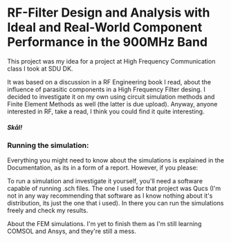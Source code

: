 # RF-Filter Design and Analysis with Ideal and Real-World Component Performance in the 900MHz Band

This project was my idea for a project at High Frequency Communication class I took at SDU DK. 

It was based on a discussion in a RF Engineering book I read, about the influence of parasitic components in a High Frequency Filter desing. I decided to investigate it on my own using circuit simulation methods and Finite Element Methods as well (the latter is due upload). Anyway, anyone interested in RF, take a read, I think you could find it quite interesting. 

##### Skål!

### Running the simulation:

Everything you might need to know about the simulations is explained in the Documentation, as its in a form of a report. However, if you please:

To run a simulation and investigate it yourself, you'll need a software capable of running .sch files. The one I used for that project was Qucs (I'm not in any way recommending that software as I know nothing about it's distribution, its just the one that i used). In there you can run the simulations freely and check my results. 

About the FEM simulations. I'm yet to finish them as I'm still learning COMSOL and Ansys, and they're still a mess. 
